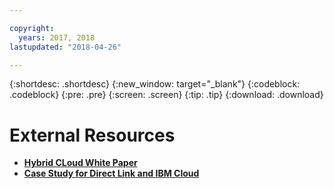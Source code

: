 ```yaml
---

copyright:
  years: 2017, 2018
lastupdated: "2018-04-26"

---
```


{:shortdesc: .shortdesc}
{:new_window: target="_blank"}
{:codeblock: .codeblock}
{:pre: .pre}
{:screen: .screen}
{:tip: .tip}
{:download: .download}

# External Resources

* [**Hybrid CLoud White Paper**]()
* [**Case Study for Direct Link and IBM Cloud**]()
